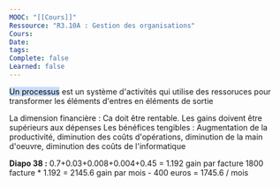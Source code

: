 ```yaml
---
MOOC: "[[Cours]]"
Ressource: "R3.10A : Gestion des organisations"
Cours: 
Date: 
tags: 
Complete: false
Learned: false
---
```

<mark style="background: #ADCCFFA6;">Un processus</mark> est un système d'activités qui utilise des ressoruces pour transformer les éléments d'entres en éléments de sortie

La dimension financière : Ca doit être rentable. Les gains doivent être supérieurs aux dépenses
Les bénéfices tengibles : Augmentation de la productivité, diminution des coûts d'opérations, diminution de la main d'oeuvre, diminution des coûts de l'informatique


**Diapo 38 :**
0.7+0.03+0.008+0.004+0.45 = 1.192 gain par facture
1800 facture * 1.192 = 2145.6 gain par mois - 400 euros = 1745.6 / mois



